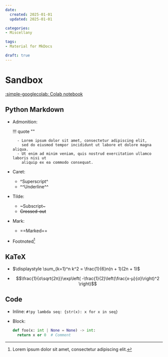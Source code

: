 ```yaml
---
date:
  created: 2025-01-01
  updated: 2025-01-01

categories:
- Miscellany

tags:
- Material for MkDocs

draft: true
---
```


# Sandbox

<a href="https://colab.research.google.com/github/dd-n-kk/notebooks/blob/main/blog/foo.ipynb" target="_parent">
    :simple-googlecolab: Colab notebook
</a>

<!-- more -->


## Python Markdown

- Admonition:

    !!! quote "&#8203;"

        - Lorem ipsum dolor sit amet, consectetur adipiscing elit,
          sed do eiusmod tempor incididunt ut labore et dolore magna aliqua.
        - Ut enim ad minim veniam, quis nostrud exercitation ullamco laboris nisi ut
          aliquip ex ea commodo consequat.

- Caret:
    - ^Superscript^
    - ^^Underline^^

- Tilde:
    - ~Subscript~
    - ~~Crossed-out~~

- Mark:
    - ==Marked==

- Footnoted[^1]
  [^1]: Lorem ipsum dolor sit amet, consectetur adipiscing elit.


## KaTeX

- $\displaystyle \sum_{k=1}^n k^2 = \frac{1}{6}n(n + 1)(2n + 1)$

- $$\frac{1}{σ\sqrt{2π}}\exp\left( -\frac{1}{2}\left(\frac{x-μ}{σ}\right)^2 \right)$$


## Code

- Inline: `#!py lambda seq: {str(x): x for x in seq}`

- Block:
  ```py
  def foo(x: int | None = None) -> int:
    return x or 0  # Comment
  ```
